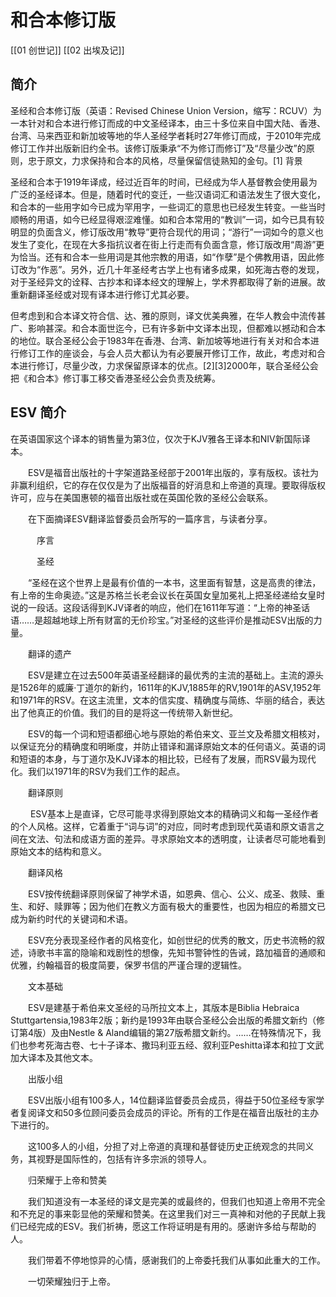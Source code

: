 # 和合本修订版

[[01 创世记]]
[[02 出埃及记]]



## 简介

圣经和合本修订版（英语：Revised Chinese Union Version，缩写：RCUV）为一本针对和合本进行修订而成的中文圣经译本，由三十多位来自中国大陆、香港、台湾、马来西亚和新加坡等地的华人圣经学者耗时27年修订而成，于2010年完成修订工作并出版新旧约全书。该修订版秉承“不为修订而修订”及“尽量少改”的原则，忠于原文，力求保持和合本的风格，尽量保留信徒熟知的金句。[1]
背景

圣经和合本于1919年译成，经过近百年的时间，已经成为华人基督教会使用最为广泛的圣经译本。但是，随着时代的变迁，一些汉语词汇和语法发生了很大变化，和合本的一些用字如今已成为罕用字，一些词汇的意思也已经发生转变。一些当时顺畅的用语，如今已经显得艰涩难懂。如和合本常用的“教训”一词，如今已具有较明显的负面含义，修订版改用“教导”更符合现代的用词；“游行”一词如今的意义也发生了变化，在现在大多指抗议者在街上行走而有负面含意，修订版改用“周游”更为恰当。还有和合本一些用词是其他宗教的用语，如“作孽”是个佛教用语，因此修订改为“作恶”。另外，近几十年圣经考古学上也有诸多成果，如死海古卷的发现，对于圣经异文的诠释、古抄本和译本经文的理解上，学术界都取得了新的进展。故重新翻译圣经或对现有译本进行修订尤其必要。

但考虑到和合本译文符合信、达、雅的原则，译文优美典雅，在华人教会中流传甚广、影响甚深。和合本面世迄今，已有许多新中文译本出现，但都难以撼动和合本的地位。联合圣经公会于1983年在香港、台湾、新加坡等地进行有关对和合本进行修订工作的座谈会，与会人员大都认为有必要展开修订工作，故此，考虑对和合本进行修订，尽量少改，力求保留原译本的优点。[2][3]2000年，联合圣经公会把《和合本》修订事工移交香港圣经公会负责及统筹。 


## ESV 简介

在英语国家这个译本的销售量为第3位，仅次于KJV雅各王译本和NIV新国际译本。

　　ESV是福音出版社的十字架道路圣经部于2001年出版的，享有版权。该社为非赢利组织，它的存在仅仅是为了出版福音的好消息和上帝道的真理。要取得版权许可，应与在美国惠顿的福音出版社或在英国伦敦的圣经公会联系。

　　在下面摘译ESV翻译监督委员会所写的一篇序言，与读者分享。

　　　序言

　　　圣经

　　“圣经在这个世界上是最有价值的一本书，这里面有智慧，这是高贵的律法，有上帝的生命奥迹。”这是苏格兰长老会议长在英国女皇加冕礼上把圣经递给女皇时说的一段话。这段话得到KJV译者的响应，他们在1611年写道：“上帝的神圣话语……是超越地球上所有财富的无价珍宝。”对圣经的这些评价是推动ESV出版的力量。

　　翻译的遗产

　　ESV是建立在过去500年英语圣经翻译的最优秀的主流的基础上。主流的源头是1526年的威廉·丁道尔的新约，1611年的KJV,1885年的RV,1901年的ASV,1952年和1971年的RSV。在这主流里，文本的信实度、精确度与简练、华丽的结合，表达出了他真正的价值。我们的目的是将这一传统带入新世纪。

　　ESV的每一个词和短语都细心地与原始的希伯来文、亚兰文及希腊文相核对，以保证充分的精确度和明晰度，并防止错译和漏译原始文本的任何语义。英语的词和短语的本身，与丁道尔及KJV译本的相比较，已经有了发展，而RSV最为现代化。我们以1971年的RSV为我们工作的起点。

　　翻译原则

　　 ESV基本上是直译，它尽可能寻求得到原始文本的精确词义和每一圣经作者的个人风格。这样，它着重于“词与词”的对应，同时考虑到现代英语和原文语言之间在文法、句法和成语方面的差异。寻求原始文本的透明度，让读者尽可能地看到原始文本的结构和意义。

　　翻译风格

　　ESV按传统翻译原则保留了神学术语，如恩典、信心、公义、成圣、救赎、重生、和好、赎罪等；因为他们在教义方面有极大的重要性，也因为相应的希腊文已成为新约时代的关键词和术语。

　　ESV充分表现圣经作者的风格变化，如创世纪的优秀的散文，历史书流畅的叙述，诗歌书丰富的隐喻和戏剧性的想像，先知书警钟性的告诫，路加福音的通顺和优雅，约翰福音的极度简要，保罗书信的严谨合理的逻辑性。

　　文本基础

　　ESV是建基于希伯来文圣经的马所拉文本上，其版本是Biblia Hebraica Stuttgartensia,1983年2版；新约是1993年由联合圣经公会出版的希腊文新约（修订第4版）及由Nestle & Aland编辑的第27版希腊文新约。……在特殊情况下，我们也参考死海古卷、七十子译本、撒玛利亚五经、叙利亚Peshitta译本和拉丁文武加大译本及其他文本。

　　出版小组

　　ESV出版小组有100多人，14位翻译监督委员会成员，得益于50位圣经专家学者复阅译文和50多位顾问委员会成员的评论。所有的工作是在福音出版社的主办下进行的。

　　这100多人的小组，分担了对上帝道的真理和基督徒历史正统观念的共同义务，其视野是国际性的，包括有许多宗派的领导人。

　　归荣耀于上帝和赞美

　　我们知道没有一本圣经的译文是完美的或最终的，但我们也知道上帝用不完全和不充足的事来彰显他的荣耀和赞美。在这里我们对三一真神和对他的子民献上我们已经完成的ESV。我们祈祷，愿这工作将证明是有用的。感谢许多给与帮助的人。

　　我们带着不停地惊异的心情，感谢我们的上帝委托我们从事如此重大的工作。

　　一切荣耀独归于上帝。